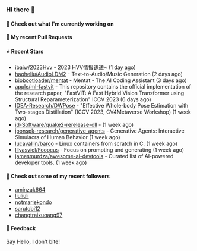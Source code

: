 ### Hi there 👋

#### 👷 Check out what I'm currently working on

#### 🔨 My recent Pull Requests


#### ⭐ Recent Stars

- [ibaiw/2023Hvv](https://github.com/ibaiw/2023Hvv) - 2023 HVV情报速递~ (1 day ago)
- [haoheliu/AudioLDM2](https://github.com/haoheliu/AudioLDM2) - Text-to-Audio/Music Generation (2 days ago)
- [biobootloader/mentat](https://github.com/biobootloader/mentat) - Mentat - The AI Coding Assistant  (3 days ago)
- [apple/ml-fastvit](https://github.com/apple/ml-fastvit) - This repository contains the official implementation of the research paper, &#34;FastViT: A Fast Hybrid Vision Transformer using Structural Reparameterization&#34; ICCV 2023 (6 days ago)
- [IDEA-Research/DWPose](https://github.com/IDEA-Research/DWPose) - &#34;Effective Whole-body Pose Estimation with Two-stages Distillation&#34; (ICCV 2023, CV4Metaverse Workshop) (1 week ago)
- [id-Software/quake2-rerelease-dll](https://github.com/id-Software/quake2-rerelease-dll) -  (1 week ago)
- [joonspk-research/generative_agents](https://github.com/joonspk-research/generative_agents) - Generative Agents: Interactive Simulacra of Human Behavior (1 week ago)
- [lucavallin/barco](https://github.com/lucavallin/barco) - Linux containers from scratch in C. (1 week ago)
- [lllyasviel/Fooocus](https://github.com/lllyasviel/Fooocus) - Focus on prompting and generating (1 week ago)
- [jamesmurdza/awesome-ai-devtools](https://github.com/jamesmurdza/awesome-ai-devtools) - Curated list of AI-powered developer tools. (1 week ago)

#### 👯 Check out some of my recent followers

- [aminzak664](https://github.com/aminzak664)
- [liuliuli](https://github.com/liuliuli)
- [notmariekondo](https://github.com/notmariekondo)
- [sarutobi12](https://github.com/sarutobi12)
- [changtraixuqang97](https://github.com/changtraixuqang97)

#### 💬 Feedback

Say Hello, I don't bite!